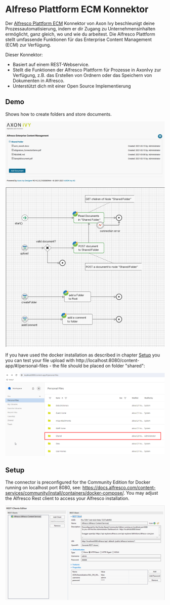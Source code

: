 # Alfreso Plattform ECM Konnektor

Der [Alfresco Plattform ECM](https://www.alfresco.com/de/ecm-software) Konnektor von Axon Ivy beschleunigt deine Prozessautomatisierung, indem er dir Zugang zu
 Unternehmensinhalten ermöglicht, ganz gleich, wo und wie du arbeitest. Die Alfresco Plattform stellt umfassende Funktionen 
 für das Enterprise Content Management (ECM) zur Verfügung.
 
 Dieser Konnektor:
 
- Basiert auf einem REST-Webservice.
- Stellt die Funktionen der Alfresco Plattform für Prozesse in AxonIvy zur Verfügung, z.B. das Erstellen von Ordnern oder das Speichern von Dokumenten in Alfresco.
- Unterstützt dich mit einer Open Source Implementierung

## Demo

Shows how to create folders and store documents.

![demo-dialog](images/alfrescoConnectorDemo.png)
![demo-connector](images/alfrescoDemoProcess.png)

If you have used the docker installation as described in chapter [Setup](https://market.axonivy.com/alfrescoecm#tab-setup) you you can test your file upload with http://localhost:8080/content-app/#/personal-files - the file should be placed on folder "shared":

![demo-alfrescoview](images/alfrescoView.png)

## Setup

The connector is preconfigured for the Community Edition for Docker running on localhost port 8080, see: https://docs.alfresco.com/content-services/community/install/containers/docker-compose/.
You may adjust the Alfresco Rest client to access your Alfresco installation.

![rest-client-config](images/alfrescoRESTClient_Config.png)

